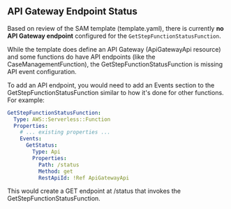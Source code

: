 ## API Gateway Endpoint Status

Based on review of the SAM template (template.yaml), there is currently **no API Gateway endpoint** configured for the `GetStepFunctionStatusFunction`. 

While the template does define an API Gateway (ApiGatewayApi resource) and some functions do have API endpoints (like the CaseManagementFunction), the GetStepFunctionStatusFunction is missing API event configuration.

To add an API endpoint, you would need to add an Events section to the GetStepFunctionStatusFunction similar to how it's done for other functions. For example:

```yaml
GetStepFunctionStatusFunction:
  Type: AWS::Serverless::Function
  Properties:
    # ... existing properties ...
    Events:
      GetStatus:
        Type: Api
        Properties:
          Path: /status
          Method: get
          RestApiId: !Ref ApiGatewayApi
```

This would create a GET endpoint at /status that invokes the GetStepFunctionStatusFunction.